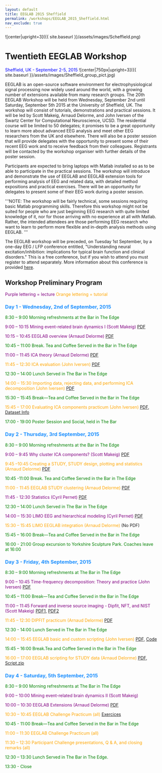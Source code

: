 ```yaml
---
layout: default
title: EEGLAB 2015 Sheffield
permalink: /workshops/EEGLAB_2015_Sheffield.html
nav_exclude: true
---
```


![center\|upright=3]({{ site.baseurl }}/assets/images/Scheffield.png)

Twentieth EEGLAB Workshop
=========================

<span style="color: blue">Sheffield, UK - September 2-5, 2015</span>
![center\|750px\|upright=3]({{ site.baseurl }}/assets/images/Sheffield_group_pict.jpg)

EEGLAB is an open-source software environment for electrophysiological
signal processing now widely used around the world, with a growing
number of extensions available from many research groups. The 20th
EEGLAB Workshop will be held from Wednesday, September 2nd until
Saturday, September 5th 2015 at the University of Sheffield, UK. The
workshop will consist of tutorials, demonstrations and practical
sessions. It will be led by Scott Makeig, Arnaud Delorme, and John
Iversen of the Swartz Center for Computational Neuroscience, UCSD. The
residential course will be limited to 50 delegates; it promises to be a
great opportunity to learn more about advanced EEG analysis and meet
other EEG researchers from the UK and elsewhere. There will also be a
poster session that will provide delegates with the opportunity to
present some of their recent EEG work and to receive feedback from their
colleagues. Registrants will be contacted by the workshop organiser with
further details of the poster session.

Participants are expected to bring laptops with Matlab installed so as
to be able to participate in the practical sessions. The workshop will
introduce and demonstrate the use of EEGLAB and EEGLAB extension tools
for performing analysis of EEG and related data, with detailed method
expositions and practical exercises. There will be an opportunity for
delegates to present some of their EEG work during a poster session.

'''NOTE: The workshop will be fairly technical, some sessions requiring
basic Matlab programming skills. Therefore this workshop might not be
suited for people who are just beginning EEG research with quite limited
knowledge of it, nor for those arriving with no experience at all with
Matlab. Rather, the intended attendees are those performing EEG research
who want to learn to perform more flexible and in-depth analysis methods
using EEGLAB. '''

The EEGLAB workshop will be preceded, on Tuesday 1st September, by a
one-day EEG / LFP conference entitled, "Understanding neural
excitation/inhibition: implications for typical brain function and
clinical disorders." This is a free conference, but if you wish to
attend you must register to attend separately. More information about
this conference is provided
[here](http://eeg-lfp-workshop.reading.ac.uk/index.htm).


Workshop Preliminary Program
----------------------------

<span style="color: purple">Purple lettering = lecture</span>
<span style="color: orange">Orange lettering = tutorial</span>

### <span style="color: dodgerblue">Day 1 - Wednesday, 2nd of September, 2015</span>


<span style="color: green">8:30 – 9:00 Morning refreshments at the Bar in The Edge</span>

<!-- -->



<span style="color: purple">9:00 – 10:15 Mining event-related brain dynamics I (Scott Makeig)</span> [PDF](https://sccn.ucsd.edu/githubwiki/files/eeglab2015_makeig_lecture_i.pdf)

<span style="color: purple">10:15 – 10:45 EEGLAB overview (Arnaud Delorme)</span> [PDF](https://sccn.ucsd.edu/githubwiki/files/eeglab2015_ad_eeglab_overview2.pdf)
<!-- -->


<span style="color: green">10:45 – 11:00 Break. Tea and Coffee Served in the Bar in The Edge</span>

<!-- -->



<span style="color: purple">11:00 – 11:45 ICA theory (Arnaud Delorme)</span> [PDF](https://sccn.ucsd.edu/githubwiki/files/eeglab2015_ad_eeglab_lecture_ica2.pdf)

<span style="color: orange">11:45 – 12:30 ICA evaluation (John Iversen)</span> [PDF](https://sccn.ucsd.edu/githubwiki/files/eeglab2015_sheffield_jri_evaluateics_lores.pdf)
<!-- -->


<span style="color: green">12:30 – 14:00 Lunch Served in The Bar in The Edge</span>

<!-- -->



<span style="color: orange">14:00 – 15:30 Importing data, rejecting data, and performing ICA decomposition (John Iversen)</span> [PDF](https://sccn.ucsd.edu/githubwiki/files/eeglab2015_sheffield_jri_preproc.pdf)
<!-- -->


<span style="color: green">15:30 – 15:45 Break—Tea and Coffee Served in the Bar in The Edge</span>

<!-- -->



<span style="color: orange">15:45 – 17:00 Evaluating ICA components practicum (John Iversen)</span> [PDF](https://sccn.ucsd.edu/githubwiki/files/eeglab2015_sheffield_jri_evaluateics_practicum.pdf), [Dataset Info](https://sccn.ucsd.edu/githubwiki/files/jri_readme.pdf)
<!-- -->


<span style="color: green">17:00 - 19:00 Poster Session and Social, held in The Bar</span>

### <span style="color: dodgerblue">Day 2 - Thursday, 3rd September, 2015</span>


<span style="color: green">8:30 – 9:00 Morning refreshments at the Bar in The Edge</span>

<!-- -->



<span style="color: purple">9:00 – 9:45 Why cluster ICA components? (Scott Makeig)</span> [PDF](https://sccn.ucsd.edu/githubwiki/files/makeig_eeglab_clustering_sheffield15.pdf)

<span style="color: orange">9:45 –10:45 Creating a STUDY, STUDY design, plotting and statistics (Arnaud Delorme)</span> [PDF](https://sccn.ucsd.edu/githubwiki/files/eeglab2015_ad_studydesign.pdf)
<!-- -->


<span style="color: green">10:45 -11:00 Break. Tea and Coffee Served in the Bar in The Edge</span>

<!-- -->
<span style="color: orange">11:00 - 11:45 EEGLAB STUDY clustering (Arnaud Delorme)</span> [PDF](https://sccn.ucsd.edu/githubwiki/files/eeglab2015_ad_clustering2.pdf)

<span style="color: purple">11:45 - 12:30 Statistics (Cyril Pernet)</span> [PDF](https://sccn.ucsd.edu/githubwiki/files/multiplecomparisoncorrection.pdf)
<!-- -->


<span style="color: green">12:30 – 14:00 Lunch Served in The Bar in The Edge</span>

<!-- -->



<span style="color: purple">14:00 – 15:30 LIMO EEG and hierarchical modeling (Cyril Pernet)</span> [PDF](https://sccn.ucsd.edu/githubwiki/files/hierarchical_linear_modelling_for_meeg.pdf)

<span style="color: orange">15:30 – 15:45 LIMO EEGLAB integration (Arnaud Delorme)</span> (No PDF)

<!-- -->


<span style="color: green">15:45 – 16:00 Break—Tea and Coffee Served in the Bar in The Edge</span>

<!-- -->


<span style="color: green">16:00 - 21:00 Group excursion to Yorkshire Sculpture Park. Coaches leave at 16:00</span>

### <span style="color: dodgerblue">Day 3 - Friday, 4th September, 2015</span>


<span style="color: green">8:30 – 9:00 Morning refreshments at The Bar in The Edge</span>

<!-- -->



<span style="color: purple">9:00 – 10:45 Time-frequency decomposition: Theory and practice (John Iversen)</span> [PDF](https://sccn.ucsd.edu/githubwiki/files/eeglab2015_sheffield_jri_timefrequencytheorypractice_lores.pdf)
<!-- -->


<span style="color: green">10:45 – 11:00 Break—Tea and Coffee Served in the Bar in The Edge</span>

<!-- -->



<span style="color: purple">11:00 – 11:45 Forward and inverse source imaging - Dipfit, NFT, and NIST (Scott Makeig)</span> [PDF1](https://sccn.ucsd.edu/githubwiki/files/eeglab2015_makeig_dipfit.pdf), [PDF2](https://sccn.ucsd.edu/githubwiki/files/eeglab2015_makeig_nft.pdf)

<span style="color: orange">11:45 – 12:30 DIPFIT practicum (Arnaud Delorme)</span> [PDF](https://sccn.ucsd.edu/githubwiki/files/eeglab2015_ad_dipole_modeling.pdf)
<!-- -->


<span style="color: green">12:30 - 14:00 Lunch Served in The Bar in The Edge</span>

<!-- -->



<span style="color: orange">14:00 – 15:45 EEGLAB basic and custom scripting (John Iversen)</span> [PDF](https://sccn.ucsd.edu/githubwiki/files/eeglab2015_sheffield_jri_basicscripting.pdf), [Code](/https://drive.google.com/file/d/0B2myolm32zgoN1poeFNDUzN4RjA/view?usp=sharing "wikilink")

<!-- -->


<span style="color: green">15:45 – 16:00 Break.Tea and Coffee Served in the Bar in The Edge</span>

<!-- -->



<span style="color: orange">16:00 – 17:00 EEGLAB scripting for STUDY data (Arnaud Delorme)</span> [PDF](https://sccn.ucsd.edu/githubwiki/files/eeglab2015_sheffield_ad_studyscripting.pdf), [Script.zip](https://sccn.ucsd.edu/githubwiki/files/script.zip)


### <span style="color: dodgerblue">Day 4 - Saturday, 5th September, 2015</span>


<span style="color: green">8:30 – 9:00 Morning refreshments at The Bar in The Edge</span>

<!-- -->



<span style="color: purple">9:00 – 10:00 Mining event-related brain dynamics II (Scott Makeig)</span>

<span style="color: purple">10:00 – 10:30 EEGLAB Extensions (Arnaud Delorme)</span> [PDF](https://sccn.ucsd.edu/githubwiki/files/eeglab2015_plugins.pdf)

<span style="color: orange">10:30 – 10:45 EEGLAB Challenge Practicum (all)</span> [Exercices](https://sccn.ucsd.edu/githubwiki/files/eeglab2015_sheffield_questions.pdf)
<!-- -->


<span style="color: green">10:45 - 11:00 Break—Tea and Coffee Served in the Bar in The Edge</span>

<!-- -->



<span style="color: orange">11:00 – 11:30 EEGLAB Challenge Practicum (all)</span>

<span style="color: orange">11:30 – 12:30 Participant Challenge presentations, Q & A, and closing remarks (all)</span>

<!-- -->


<span style="color: green">12:30 – 13:30 Lunch Served in The Bar in The Edge.</span>



<span style="color: green">13:30 - Close</span>

